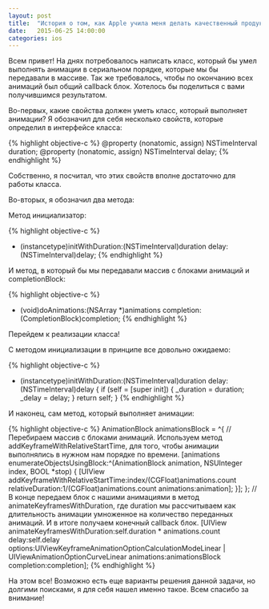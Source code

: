 ```yaml
---
layout: post
title:  "История о том, как Apple учила меня делать качественный продукт"
date:   2015-06-25 14:00:00
categories: ios
---
```


Всем привет! На днях потребовалось написать класс, который бы умел выполнять анимации в сериальном порядке, которые мы бы передавали в массиве. Так же требовалось, чтобы по окончанию всех анимаций был общий callback блок. Хотелось бы поделиться с вами получившимся результатом.



Во-первых, какие свойства должен уметь класс, который выполняет анимации? Я обозначил для себя несколько свойств, которые определил в интерфейсе класса:

{% highlight objective-c %}
@property (nonatomic, assign) NSTimeInterval duration;
@property (nonatomic, assign) NSTimeInterval delay;
{% endhighlight %}

Собственно, я посчитал, что этих свойств вполне достаточно для работы класса.

Во-вторых, я обозначил два метода:

Метод инициализатор: 

{% highlight objective-c %}
- (instancetype)initWithDuration:(NSTimeInterval)duration
                           delay:(NSTimeInterval)delay;
{% endhighlight %}

И метод, в который бы мы передавали массив с блоками анимаций и completionBlock:

{% highlight objective-c %}
- (void)doAnimations:(NSArray *)animations completion:(CompletionBlock)completion;
{% endhighlight %}

Перейдем к реализации класса!

С методом инициализации в принципе все довольно ожидаемо:

{% highlight objective-c %}
- (instancetype)initWithDuration:(NSTimeInterval)duration
                           delay:(NSTimeInterval)delay
{
    if (self = [super init]) {
        _duration = duration;
        _delay = delay;
    }
    return self;
}
{% endhighlight %}

И наконец, сам метод, который выполняет анимации:

{% highlight objective-c %}
AnimationBlock animationsBlock = ^{
//Перебираем массив с блоками анимаций. Используем метод addKeyframeWithRelativeStartTime, для того, чтобы анимации выполнялись в нужном нам порядке по времени.
        [animations enumerateObjectsUsingBlock:^(AnimationBlock animation, NSUInteger index, BOOL *stop) {
            [UIView addKeyframeWithRelativeStartTime:index/(CGFloat)animations.count
                                    relativeDuration:1/(CGFloat)animations.count
                                          animations:animation];
        }];
    };
//В конце передаем блок с нашими анимациями в метод animateKeyframesWithDuration, где duration мы рассчитываем как длительность анимации умноженное на количество переданных анимаций. И в итоге получаем конечный callback блок.
    [UIView animateKeyframesWithDuration:self.duration * animations.count
                                   delay:self.delay
                                 options:UIViewKeyframeAnimationOptionCalculationModeLinear | UIViewAnimationOptionCurveLinear
                              animations:animationsBlock
                              completion:completion];
{% endhighlight %}

На этом все! Возможно есть еще варианты решения данной задачи, но долгими поисками, я для себя нашел именно такое.
Всем спасибо за внимание!
